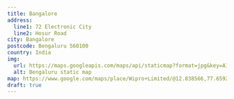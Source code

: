 ```yaml
---
title: Bangalore
address:
  line1: 72 Electronic City
  line2: Hosur Road
city: Bangalore
postcode: Bengaluru 560100
country: India
img:
  url: https://maps.googleapis.com/maps/api/staticmap?format=jpg&key=AIzaSyAa-P3u_B9zTs_DJ_dXRK5og7r3_n7vlT0&maptype=roadmap&scale=2&size=425x300&markers=12.838464,77.656272&zoom=15
  alt: Bengaluru static map
map: https://www.google.com/maps/place/Wipro+Limited/@12.838566,77.6592042,16z/data=!4m5!3m4!1s0x0:0x1d0caf77fe02554f!8m2!3d12.8384852!4d77.6571581?hl=en-US
draft: true
---
```

